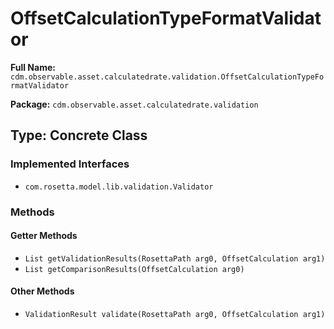 # OffsetCalculationTypeFormatValidator

**Full Name:** `cdm.observable.asset.calculatedrate.validation.OffsetCalculationTypeFormatValidator`

**Package:** `cdm.observable.asset.calculatedrate.validation`

## Type: Concrete Class

### Implemented Interfaces

- `com.rosetta.model.lib.validation.Validator`

### Methods

#### Getter Methods

- `List getValidationResults(RosettaPath arg0, OffsetCalculation arg1)`
- `List getComparisonResults(OffsetCalculation arg0)`

#### Other Methods

- `ValidationResult validate(RosettaPath arg0, OffsetCalculation arg1)`

